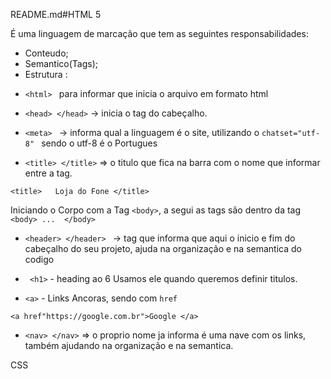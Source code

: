 README.md#HTML 5 

É uma linguagem de marcação que tem as seguintes responsabilidades:


- Conteudo;
- Semantico(Tags);
- Estrutura :

+  `<html> ` para informar que inicia o arquivo em formato html

-   `<head> </head>`  -> inicia o tag do cabeçalho.


- `<meta> ` -> informa qual a linguagem é o site, utilizando o `chatset="utf-8" ` sendo o utf-8 é o Portugues

- `<title> </title>` => o titulo que fica na barra com o nome que informar entre a tag.
```
<title>   Loja do Fone </title> 
```

Iniciando o Corpo com a Tag ` <body> `, a segui as tags são dentro da tag `<body> ...  </body> `




- `<header> </header> ` -> tag que informa que aqui o inicio e fim do cabeçalho do seu projeto, ajuda na organização e na semantica do codigo

* ` <h1>`  - heading  ao 6
Usamos ele quando queremos definir titulos.

- ` <a> ` - Links Ancoras, sendo com  `href `
```
<a href"https://google.com.br">Google </a>
```

- ` <nav> </nav> ` => o proprio nome ja informa é uma nave com os links, também ajudando na organização e na semantica.



CSS 
